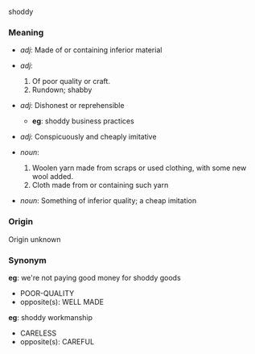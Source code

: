 shoddy
### Meaning
+ _adj_: Made of or containing inferior material
+ _adj_:
   1. Of poor quality or craft.
   2. Rundown; shabby
+ _adj_: Dishonest or reprehensible
    + __eg__: shoddy business practices
+ _adj_: Conspicuously and cheaply imitative

+ _noun_:
   1. Woolen yarn made from scraps or used clothing, with some new wool added.
   2. Cloth made from or containing such yarn
+ _noun_: Something of inferior quality; a cheap imitation

### Origin

Origin unknown

### Synonym

__eg__: we're not paying good money for shoddy goods

+ POOR-QUALITY
+ opposite(s): WELL MADE

__eg__: shoddy workmanship

+ CARELESS
+ opposite(s): CAREFUL


